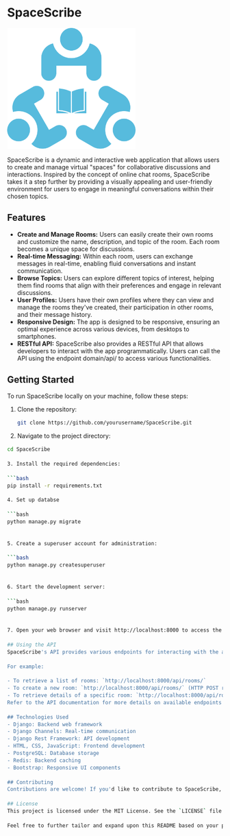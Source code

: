 # SpaceScribe
<img src="static/images/logo.svg" alt="Alt Text" width="300" />

SpaceScribe is a dynamic and interactive web application that allows users to create and manage virtual "spaces" for collaborative discussions and interactions. Inspired by the concept of online chat rooms, SpaceScribe takes it a step further by providing a visually appealing and user-friendly environment for users to engage in meaningful conversations within their chosen topics.

## Features
- **Create and Manage Rooms:** Users can easily create their own rooms and customize the name, description, and topic of the room. Each room becomes a unique space for discussions.
- **Real-time Messaging:** Within each room, users can exchange messages in real-time, enabling fluid conversations and instant communication.
- **Browse Topics:** Users can explore different topics of interest, helping them find rooms that align with their preferences and engage in relevant discussions.
- **User Profiles:** Users have their own profiles where they can view and manage the rooms they've created, their participation in other rooms, and their message history.
- **Responsive Design:** The app is designed to be responsive, ensuring an optimal experience across various devices, from desktops to smartphones.
- **RESTful API:** SpaceScribe also provides a RESTful API that allows developers to interact with the app programmatically. Users can call the API using the endpoint domain/api/ to access various functionalities.

## Getting Started
To run SpaceScribe locally on your machine, follow these steps:

1. Clone the repository:
   ```bash
   git clone https://github.com/yourusername/SpaceScribe.git
2. Navigate to the project directory:

```bash
cd SpaceScribe

3. Install the required dependencies:

```bash
pip install -r requirements.txt

4. Set up databse

```bash
python manage.py migrate


5. Create a superuser account for administration:

```bash
python manage.py createsuperuser


6. Start the development server:

```bash
python manage.py runserver


7. Open your web browser and visit http://localhost:8000 to access the app.

## Using the API
SpaceScribe's API provides various endpoints for interacting with the app programmatically. You can access the API using the endpoint `http://localhost:8000/api/`.

For example:

- To retrieve a list of rooms: `http://localhost:8000/api/rooms/`
- To create a new room: `http://localhost:8000/api/rooms/` (HTTP POST request)
- To retrieve details of a specific room: `http://localhost:8000/api/rooms/<room_id>/`
Refer to the API documentation for more details on available endpoints and their functionalities.

## Technologies Used
- Django: Backend web framework
- Django Channels: Real-time communication
- Django Rest Framework: API development
- HTML, CSS, JavaScript: Frontend development
- PostgreSQL: Database storage
- Redis: Backend caching
- Bootstrap: Responsive UI components

## Contributing
Contributions are welcome! If you'd like to contribute to SpaceScribe, feel free to submit pull requests or open issues on the GitHub repository.

## License
This project is licensed under the MIT License. See the `LICENSE` file for details.

Feel free to further tailor and expand upon this README based on your project's specific features, API endpoints, and any additional information you want to provide to users and contributors.
